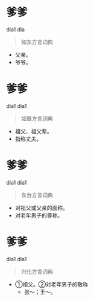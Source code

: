 # 爹爹
dia1 dia
> 如东方言词典
- 父亲。
- 爷爷。

# 爹爹
dia1 dia1
> 如皋方言词典
- 祖父、祖父辈。
- 指称丈夫。

# 爹爹
dia1 dia1
> 东台方言词典
- 对祖父或父亲的面称。
- 对老年男子的尊称。

# 爹爹
dia1 dia1
> 兴化方言词典
- ①祖父。②对老年男子的敬称
  - 张～；王～。
